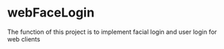 # webFaceLogin
The function of this project is to implement facial login and user login for web clients
